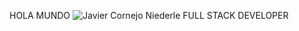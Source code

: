 HOLA MUNDO
![Javier Cornejo Niederle FULL STACK DEVELOPER](https://user-images.githubusercontent.com/94643515/205606122-455e21a1-f16d-4ae8-9212-1cf6d53fcbce.gif)
